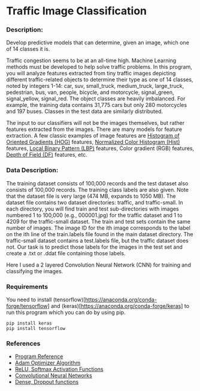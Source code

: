 # Traffic Image Classification

### Description:
Develop predictive models that can determine, given an image, which one of 14 classes it is. 

Traffic congestion seems to be at an all-time high. Machine Learning methods must be developed to help solve traffic problems. In this program, you will analyze features extracted from tiny traffic images depicting different traffic-related objects to determine their type as one of 14 classes, noted by integers 1-14: car, suv, small_truck, medium_truck, large_truck, pedestrian, bus, van, people, bicycle, and motorcycle, signal_green, signal_yellow, signal_red.
The object classes are heavily imbalanced. For example, the training data contains 31,775 cars but only 280 motorcycles and 197 buses. Classes in the test data are similarly distributed.

The input to our classifiers will not be the images themselves, but rather features extracted from the images. There are many models for feature extraction. A few classic examples of image features are [Histogram of Oriented Gradients (HOG)](http://scikit-image.org/docs/dev/auto_examples/features_detection/plot_hog.html) features, [Normalized Color Histogram (Hist)](https://docs.opencv.org/3.3.1/d1/db7/tutorial_py_histogram_begins.html) features, [Local Binary Pattern (LBP)](http://scikit-image.org/docs/dev/auto_examples/features_detection/plot_local_binary_pattern.html) features, Color gradient (RGB) features, [Depth of Field (DF)](https://en.wikipedia.org/wiki/Depth_of_field) features, etc.

### Data Description:
The training dataset consists of 100,000 records and the test dataset also consists of 100,000 records. The training class labels are also given.
Note that the dataset file is very large (474 MB, expands to 1050 MB). 
The dataset file contains two dataset directories: traffic, and traffic-small. In each directory, you will find train and test sub-directories with images numbered 1 to 100,000 (e.g., 000001.jpg) for the traffic dataset and 1 to 4209 for the traffic-small dataset. The train and
test sets contain the same number of images. The image ID for the ith image corresponds to the label on the ith line of the train.labels file found in the main dataset directory. The traffic-small dataset contains a test.labels file, but the traffic dataset does not.
Our task is to predict those labels for the images in the test set and create a .txt or .ddat file containing those labels.

Here I used a 2 layered Convolution Neural Network (CNN) for training and classifying the images.

### Requirements
You need to install (tensorflow)[https://anaconda.org/conda-forge/tensorflow] and (keras)[https://anaconda.org/conda-forge/keras] to run this program which you can do by using pip.
```
pip install keras
pip install tensorflow
```
### References
- [Program Reference](https://www.analyticsvidhya.com/blog/2019/01/build-image-classification-model-10-minutes/)
- [Adam Optimizer Algorithm](https://machinelearningmastery.com/adam-optimization-algorithm-for-deep-learning/)
- [ReLU, Softmax Activation Functions](https://towardsdatascience.com/activation-functions-neural-networks-1cbd9f8d91d6)
- [Convolutional Neural Networks](https://keras.io/layers/convolutional/)
- [Dense, Dropout functions](https://keras.io/layers/core/)
